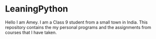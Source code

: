 # LeaningPython
Hello I am Amey. I am a Class 9 student from a small town in India. This repository contains the my personal programs and the assignments from courses  that I have taken.
